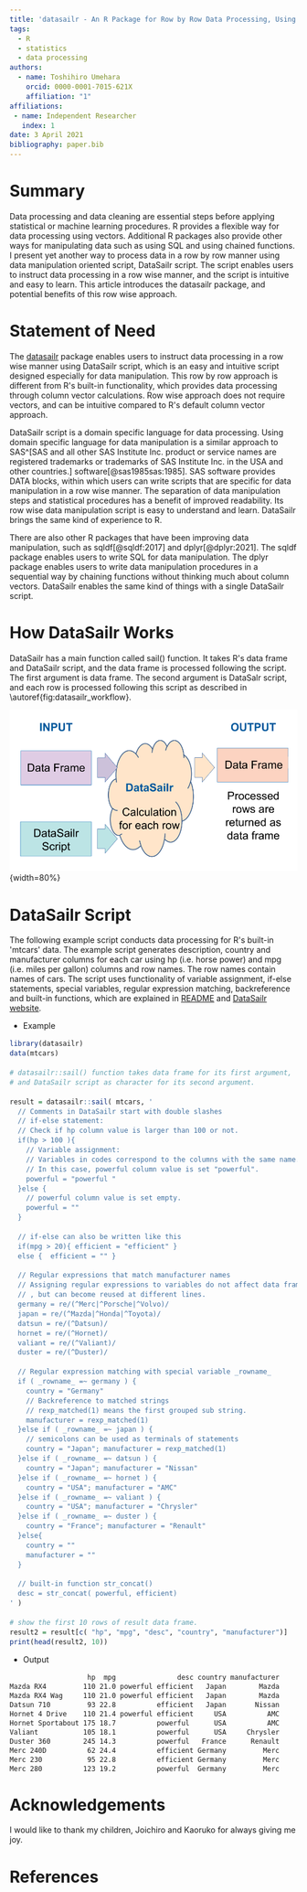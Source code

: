 ```yaml
---
title: 'datasailr - An R Package for Row by Row Data Processing, Using DataSailr Script'
tags:
  - R
  - statistics
  - data processing
authors:
  - name: Toshihiro Umehara
    orcid: 0000-0001-7015-621X
    affiliation: "1"
affiliations:
 - name: Independent Researcher
   index: 1
date: 3 April 2021
bibliography: paper.bib
---
```



# Summary

Data processing and data cleaning are essential steps before applying statistical or machine learning procedures. R provides a flexible way for data processing using vectors. Additional R packages also provide other ways for manipulating data such as using SQL and using chained functions. I present yet another way to process data in a row by row manner using data manipulation oriented script, DataSailr script. The script enables users to instruct data processing in a row wise manner, and the script is intuitive and easy to learn. This article introduces the datasailr package, and potential benefits of this row wise approach.


# Statement of Need

The [datasailr](https://CRAN.R-project.org/package=datasailr) package enables users to instruct data processing in a row wise manner using DataSailr script, which is an easy and intuitive script designed especially for data manipulation. This row by row approach is different from R's built-in functionality, which provides data processing through column vector calculations. Row wise approach does not require vectors, and can be intuitive compared to R's default column vector approach.

DataSailr script is a domain specific language for data processing. Using domain specific language for data manipulation is a similar approach to SAS^[SAS and all other SAS Institute Inc. product or service names are registered trademarks or trademarks of SAS Institute Inc. in the USA and other countries.] software[@sas1985sas:1985]. SAS software provides DATA blocks, within which users can write scripts that are specific for data manipulation in a row wise manner. The separation of data manipulation steps and statistical procedures has a benefit of improved readability. Its row wise data manipulation script is easy to understand and learn. DataSailr brings the same kind of experience to R.

There are also other R packages that have been improving data manipulation, such as sqldf[@sqldf:2017] and dplyr[@dplyr:2021]. The sqldf package enables users to write SQL for data manipulation. The dplyr package enables users to write data manipulation procedures in a sequential way by chaining functions without thinking much about column vectors. DataSailr enables the same kind of things with a single DataSailr script.


# How DataSailr Works

DataSailr has a main function called sail() function. It takes R's data frame and DataSailr script, and the data frame is processed following the script. The first argument is data frame. The second argument is DataSalr script, and each row is processed following this script as described in \autoref{fig:datasailr_workflow}.

![How DataSailr Processes Data.\label{fig:datasailr_workflow}](datasailr_workflow.png){width=80%}


# DataSailr Script

The following example script conducts data processing for R's built-in 'mtcars' data. The example script generates description, country and manufacturer columns for each car using hp (i.e. horse power) and mpg (i.e. miles per gallon) columns and row names. The row names contain names of cars. The script uses functionality of variable assignment, if-else statements, special variables, regular expression matching, backreference and built-in functions, which are explained in [README](https://github.com/niceume/datasailr/blob/master/README.md) and [DataSailr website](https://datasailr.io).


* Example

```r
library(datasailr)
data(mtcars)

# datasailr::sail() function takes data frame for its first argument,
# and DataSailr script as character for its second argument.

result = datasailr::sail( mtcars, '
  // Comments in DataSailr start with double slashes
  // if-else statement:
  // Check if hp column value is larger than 100 or not. 
  if(hp > 100 ){
    // Variable assignment:
    // Variables in codes correspond to the columns with the same name.
    // In this case, powerful column value is set "powerful".
    powerful = "powerful "
  }else {
    // powerful column value is set empty.
    powerful = ""
  }
  
  // if-else can also be written like this
  if(mpg > 20){ efficient = "efficient" }
  else {  efficient = "" }

  // Regular expressions that match manufacturer names
  // Assigning regular expressions to variables do not affect data frame
  // , but can become reused at different lines.
  germany = re/(^Merc|^Porsche|^Volvo)/
  japan = re/(^Mazda|^Honda|^Toyota)/
  datsun = re/(^Datsun)/
  hornet = re/(^Hornet)/
  valiant = re/(^Valiant)/
  duster = re/(^Duster)/
  
  // Regular expression matching with special variable _rowname_
  if ( _rowname_ =~ germany ) {
    country = "Germany"
    // Backreference to matched strings
    // rexp_matched(1) means the first grouped sub string. 
    manufacturer = rexp_matched(1)
  }else if ( _rowname_ =~ japan ) {
    // semicolons can be used as terminals of statements
    country = "Japan"; manufacturer = rexp_matched(1)
  }else if ( _rowname_ =~ datsun ) {
    country = "Japan"; manufacturer = "Nissan"
  }else if ( _rowname_ =~ hornet ) {
    country = "USA"; manufacturer = "AMC"
  }else if ( _rowname_ =~ valiant ) {
    country = "USA"; manufacturer = "Chrysler"
  }else if ( _rowname_ =~ duster ) {
    country = "France"; manufacturer = "Renault"
  }else{
    country = ""
    manufacturer = ""
  }
  
  // built-in function str_concat()
  desc = str_concat( powerful, efficient)
' )

# show the first 10 rows of result data frame.
result2 = result[c( "hp", "mpg", "desc", "country", "manufacturer")]
print(head(result2, 10))
```

* Output

```
                   hp  mpg               desc country manufacturer
Mazda RX4         110 21.0 powerful efficient   Japan        Mazda
Mazda RX4 Wag     110 21.0 powerful efficient   Japan        Mazda
Datsun 710         93 22.8          efficient   Japan       Nissan
Hornet 4 Drive    110 21.4 powerful efficient     USA          AMC
Hornet Sportabout 175 18.7          powerful      USA          AMC
Valiant           105 18.1          powerful      USA     Chrysler
Duster 360        245 14.3          powerful   France      Renault
Merc 240D          62 24.4          efficient Germany         Merc
Merc 230           95 22.8          efficient Germany         Merc
Merc 280          123 19.2          powerful  Germany         Merc
```


# Acknowledgements

I would like to thank my children, Joichiro and Kaoruko for always giving me joy.


# References



